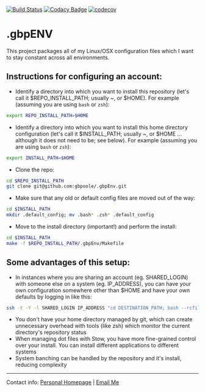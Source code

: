 [![Build Status](https://travis-ci.org/gbpoole/.gbpEnv.svg?branch=master)](https://travis-ci.org/gbpoole/.gbpEnv) 
[![Codacy Badge](https://api.codacy.com/project/badge/Grade/75e7e351b3f447d1925bfbc5f0d35b96)](https://www.codacy.com/app/gbpoole/.gbpEnv?utm_source=github.com&amp;utm_medium=referral&amp;utm_content=gbpoole/.gbpEnv&amp;utm_campaign=Badge_Grade)
[![codecov](https://codecov.io/gh/gbpoole/.gbpEnv/branch/master/graph/badge.svg)](https://codecov.io/gh/gbpoole/.gbpEnv)

.gbpENV
=======
This project packages all of my Linux/OSX configuration files which I want to stay constant across all environments.

Instructions for configuring an account:
----------------------------------------
- Identify a directory into which you want to install this repository (let's call it $REPO_INSTALL_PATH; usually ~, or $HOME).  For example (assuming you are using `bash` or `zsh`):
```bash
export REPO_INSTALL_PATH=$HOME
```
- Identify a directory into which you want to install this home directory configuration (let's call it $INSTALL_PATH; usually ~, or $HOME ... although it does not need to be; see below). For example (assuming you are using `bash` or `zsh`):
```bash
export INSTALL_PATH=$HOME
```
- Clone the repo:
```bash
cd $REPO_INSTALL_PATH
git clone git@github.com:gbpoole/.gbpEnv.git
```
- Make sure that any old or default config files are moved out of the way:
```bash
cd $INSTALL_PATH
mkdir .default_config; mv .bash* .zsh* .default_config
```
- Move to the install directory (important!) and perform the install:
```bash
cd $INSTALL_PATH
make -f $REPO_INSTALL_PATH/.gbpEnv/Makefile
```

Some advantages of this setup:
------------------------------
- In instances where you are sharing an account (eg. SHARED_LOGIN) with someone else on a system (eg. IP_ADDRESS), you can have your own configuration somewhere other than $HOME and have your own defaults by logging in like this:
```bash
ssh -t -Y -l SHARED_LOGIN IP_ADDRESS "cd DESTINATION_PATH; bash --rcfile .bashrc"
```
- You don't have your home directory managed by git, which can create unnecessary overhead with tools (like zsh) which monitor the current directory's repository status
- When managing dot files with Stow, you have more fine-grained control over your install.  You can install different applications to different systems
- System banching can be handled by the repository and it's install, reducing complexity

___

Contact info: [Personal Homepage][1] | [Email Me][2]
  
[1]: http://www.astronomy.swin.edu.au/~gpoole/
[2]: mailto:gbpoole@gmail.com
